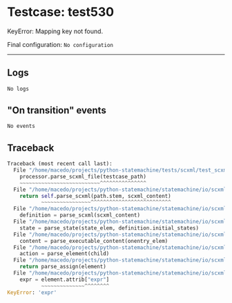 # Testcase: test530

KeyError: Mapping key not found.

Final configuration: `No configuration`

---

## Logs
```py
No logs
```

## "On transition" events
```py
No events
```

## Traceback
```py
Traceback (most recent call last):
  File "/home/macedo/projects/python-statemachine/tests/scxml/test_scxml_cases.py", line 114, in test_scxml_usecase
    processor.parse_scxml_file(testcase_path)
    ~~~~~~~~~~~~~~~~~~~~~~~~~~^^^^^^^^^^^^^^^
  File "/home/macedo/projects/python-statemachine/statemachine/io/scxml/processor.py", line 30, in parse_scxml_file
    return self.parse_scxml(path.stem, scxml_content)
           ~~~~~~~~~~~~~~~~^^^^^^^^^^^^^^^^^^^^^^^^^^
  File "/home/macedo/projects/python-statemachine/statemachine/io/scxml/processor.py", line 33, in parse_scxml
    definition = parse_scxml(scxml_content)
  File "/home/macedo/projects/python-statemachine/statemachine/io/scxml/parser.py", line 62, in parse_scxml
    state = parse_state(state_elem, definition.initial_states)
  File "/home/macedo/projects/python-statemachine/statemachine/io/scxml/parser.py", line 119, in parse_state
    content = parse_executable_content(onentry_elem)
  File "/home/macedo/projects/python-statemachine/statemachine/io/scxml/parser.py", line 176, in parse_executable_content
    action = parse_element(child)
  File "/home/macedo/projects/python-statemachine/statemachine/io/scxml/parser.py", line 187, in parse_element
    return parse_assign(element)
  File "/home/macedo/projects/python-statemachine/statemachine/io/scxml/parser.py", line 211, in parse_assign
    expr = element.attrib["expr"]
           ~~~~~~~~~~~~~~^^^^^^^^
KeyError: 'expr'

```
